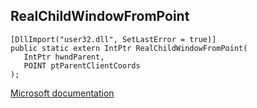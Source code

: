 ## RealChildWindowFromPoint

```
[DllImport("user32.dll", SetLastError = true)]
public static extern IntPtr RealChildWindowFromPoint(
   IntPtr hwndParent,
   POINT ptParentClientCoords
);
```

[Microsoft documentation](https://docs.microsoft.com/en-us/windows/win32/api/winuser/nf-winuser-realchildwindowfrompoint)
